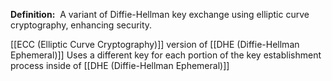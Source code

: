 **Definition:** 
 A variant of Diffie-Hellman key exchange using elliptic curve cryptography, enhancing security.

[[ECC (Elliptic Curve Cryptography)]] version of [[DHE (Diffie-Hellman Ephemeral)]] 
Uses a different key for each portion of the key establishment process inside of [[DHE (Diffie-Hellman Ephemeral)]]